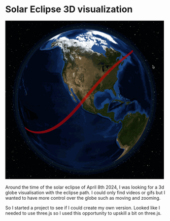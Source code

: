 # Solar Eclipse 3D visualization
<img src="/src/assets/example.gif" width="500" height="500"/>

Around the time of the solar eclipse of April 8th 2024, I was looking for a 3d globe visualisation with the eclipse path. I could only find videos or gifs but I wanted to have more control over the globe such as moving and zooming.

So I started a project to see if I could create my own version. Looked like I needed to use three.js so I used this opportunity to upskill a bit on three.js.
